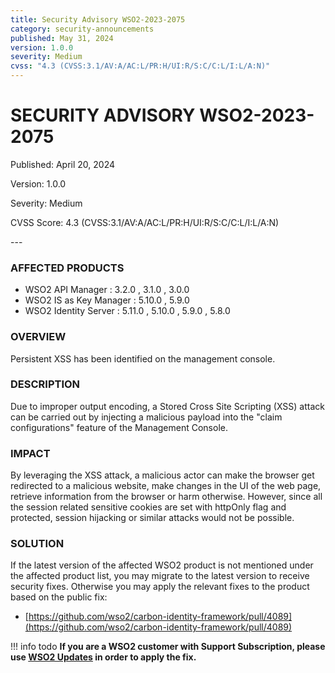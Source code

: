 ```yaml
---
title: Security Advisory WSO2-2023-2075
category: security-announcements
published: May 31, 2024
version: 1.0.0
severity: Medium
cvss: "4.3 (CVSS:3.1/AV:A/AC:L/PR:H/UI:R/S:C/C:L/I:L/A:N)"
---
```


# SECURITY ADVISORY WSO2-2023-2075

<p class="doc-info">Published: April 20, 2024</p>
<p class="doc-info">Version: 1.0.0</p>
<p class="doc-info">Severity: Medium</p>
<p class="doc-info">CVSS Score: 4.3 (CVSS:3.1/AV:A/AC:L/PR:H/UI:R/S:C/C:L/I:L/A:N)</p>
---

### AFFECTED PRODUCTS
* WSO2 API Manager : 3.2.0 , 3.1.0 , 3.0.0
* WSO2 IS as Key Manager : 5.10.0 , 5.9.0
* WSO2 Identity Server : 5.11.0 , 5.10.0 , 5.9.0 , 5.8.0


### OVERVIEW
Persistent XSS has been identified on the management console.


### DESCRIPTION
Due to improper output encoding, a Stored Cross Site Scripting (XSS) attack can be carried out by injecting a
malicious payload into the "claim configurations" feature of the Management Console.


### IMPACT
By leveraging the XSS attack, a malicious actor can make the browser get redirected to a malicious website,
make changes in the UI of the web page, retrieve information from the browser or harm otherwise. However,
since all the session related sensitive cookies are set with httpOnly flag and protected, session hijacking or
similar attacks would not be possible.


### SOLUTION
If the latest version of the affected WSO2 product is not mentioned under the affected product list, you may migrate to the latest version to receive security fixes. Otherwise you may apply the relevant fixes to the product based on the public fix: 

* [https://github.com/wso2/carbon-identity-framework/pull/4089](https://github.com/wso2/carbon-identity-framework/pull/4089)


!!! info todo
    **If you are a WSO2 customer with Support Subscription, please use [WSO2 Updates](https://wso2.com/updates/) in order to apply the fix.**

